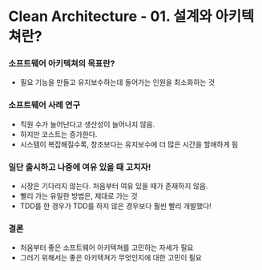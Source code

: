 # Clean Architecture - 01. 설계와 아키텍쳐란?

### 소프트웨어 아키텍쳐의 목표란?

- 필요 기능을 만들고 유지보수하는데 들어가는 인원을 최소화하는 것

### 소프트웨어 사례 연구

- 직원 수가 늘어난다고 생산성이 늘어나지 않음.
- 하지만 코스트는 증가한다.
- 시스템이 복잡해질수록, 창조보다는 유지보수에 더 많은 시간을 할애하게 됨

### 일단 출시하고 나중에 여유 있을 때 고치자!

- 시장은 기다리지 않는다. 처음부터 여유 있을 때가 존재하지 않음.
- 빨리 가는 유일한 방법은, 제대로 가는 것
- TDD를 한 경우가 TDD를 하지 않은 경우보다 훨씬 빨리 개발했다!

### 결론

- 처음부터 좋은 소프트웨어 아키텍쳐를 고민하는 자세가 필요
- 그러기 위해서는 좋은 아키텍쳐가 무엇인지에 대한 고민이 필요